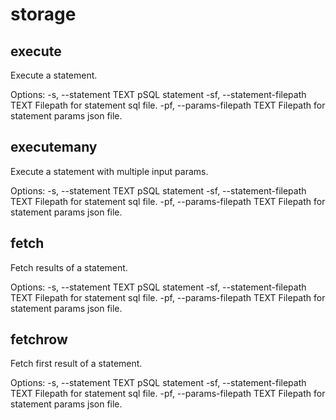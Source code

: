 # storage

## execute

Execute a statement.

Options:
  -s, --statement TEXT            pSQL statement
  -sf, --statement-filepath TEXT  Filepath for statement sql file.
  -pf, --params-filepath TEXT     Filepath for statement params json file.

## executemany

Execute a statement with multiple input params.

Options:
  -s, --statement TEXT            pSQL statement
  -sf, --statement-filepath TEXT  Filepath for statement sql file.
  -pf, --params-filepath TEXT     Filepath for statement params json file.

## fetch

Fetch results of a statement.

Options:
  -s, --statement TEXT            pSQL statement
  -sf, --statement-filepath TEXT  Filepath for statement sql file.
  -pf, --params-filepath TEXT     Filepath for statement params json file.

## fetchrow

Fetch first result of a statement.

Options:
  -s, --statement TEXT            pSQL statement
  -sf, --statement-filepath TEXT  Filepath for statement sql file.
  -pf, --params-filepath TEXT     Filepath for statement params json file.
